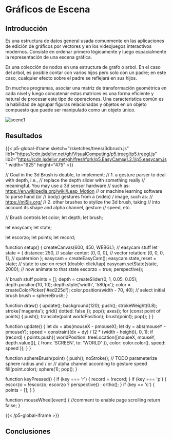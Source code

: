 # Gráficos de Escena

## Introducción

Es una estructura de datos general usada comunmente en las aplicaciones de edición de gráficos por vectores y en los videojuegos interactivos modernos. Consiste en ordenar primero lógicamente y luego espacialmente la representación de una escena gráfica.

Es una colección de nodos en una estructura de grafo o arbol. En el caso del arbol, es posible contar con varios hijos pero solo con un padre; en este caso, cualquier efecto sobre el padre se reflejará en sus hijos.

En muchos programas, asociar una matriz de transformación geométrica en cada nivel y luego concatenar estas matrices es una forma eficiente y natural de procesar este tipo de operaciones. Una caracteristica común es la habilidad de agrupar figuras relacionadas y objetos en un objeto compuesto que puede ser manipulado como un objeto único.

![scene1](https://media.arxiv-vanity.com/render-output/5424603/figs/fig_example2.png)

## Resultados

{{< p5-global-iframe sketch="/sketches/trees/3dbrush.js" lib1="https://cdn.jsdelivr.net/gh/VisualComputing/p5.treegl/p5.treegl.js" lib2="https://cdn.jsdelivr.net/gh/freshfork/p5.EasyCam@1.2.1/p5.easycam.js" width="625" height="475" >}}
  
// Goal in the 3d Brush is double, to implement:
// 1. a gesture parser to deal with depth, i.e.,
// replace the depth slider with something really
// meaningful. You may use a 3d sensor hardware
// such as: https://en.wikipedia.org/wiki/Leap_Motion
// or machine learning software to parse hand (or
// body) gestures from a (video) / image, such as:
// https://ml5js.org/
// 2. other brushes to stylize the 3d brush, taking
// into account its shape and alpha channel, gesture
// speed, etc.

// Brush controls
let color;
let depth;
let brush;

let easycam;
let state;

let escorzo;
let points;
let record;

function setup() {
  createCanvas(600, 450, WEBGL);
  // easycam stuff
  let state = {
    distance: 250,           // scalar
    center: [0, 0, 0],       // vector
    rotation: [0, 0, 0, 1],  // quaternion
  };
  easycam = createEasyCam();
  easycam.state_reset = state;   // state to use on reset (double-click/tap)
  easycam.setState(state, 2000); // now animate to that state
  escorzo = true;
  perspective();

  // brush stuff
  points = [];
  depth = createSlider(0, 1, 0.05, 0.05);
  depth.position(10, 10);
  depth.style('width', '580px');
  color = createColorPicker('#ed225d');
  color.position(width - 70, 40);
  // select initial brush
  brush = sphereBrush;
}

function draw() {
  update();
  background(120);
  push();
  strokeWeight(0.8);
  stroke('magenta');
  grid({ dotted: false });
  pop();
  axes();
  for (const point of points) {
    push();
    translate(point.worldPosition);
    brush(point);
    pop();
  }
}

function update() {
  let dx = abs(mouseX - pmouseX);
  let dy = abs(mouseY - pmouseY);
  speed = constrain((dx + dy) / (2 * (width - height)), 0, 1);
  if (record) {
    points.push({
      worldPosition: treeLocation([mouseX, mouseY, depth.value()], { from: 'SCREEN', to: 'WORLD' }),
      color: color.color(),
      speed: speed
    });
  }
}

function sphereBrush(point) {
  push();
  noStroke();
  // TODO parameterize sphere radius and / or
  // alpha channel according to gesture speed
  fill(point.color);
  sphere(1);
  pop();
}

function keyPressed() {
  if (key === 'r') {
    record = !record;
  }
  if (key === 'p') {
    escorzo = !escorzo;
    escorzo ? perspective() : ortho();
  }
  if (key == 'c') {
    points = [];
  }
}

function mouseWheel(event) {
  //comment to enable page scrolling
  return false;
}


{{< /p5-global-iframe >}}

## Conclusiones

